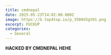 ```yaml
---
title: cmdnepal
date: 2025-05-23T14:02:00.000Z
image: https://b.top4top.io/p_3500d3gt01.png
excerpt: FUCKUP
categories:
  - General
---
```

**HACKED BY CMDNEPAL HEHE**
